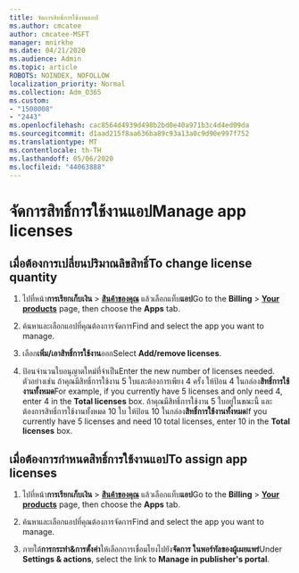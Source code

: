 ```yaml
---
title: จัดการสิทธิ์การใช้งานแอป
ms.author: cmcatee
author: cmcatee-MSFT
manager: mnirkhe
ms.date: 04/21/2020
ms.audience: Admin
ms.topic: article
ROBOTS: NOINDEX, NOFOLLOW
localization_priority: Normal
ms.collection: Adm_O365
ms.custom:
- "1500008"
- "2443"
ms.openlocfilehash: cac8564d4939d498b2bd0e40a971b3c4d4ed09da
ms.sourcegitcommit: d1aad215f8aa636ba89c93a13a0c9d90e997f752
ms.translationtype: MT
ms.contentlocale: th-TH
ms.lasthandoff: 05/06/2020
ms.locfileid: "44063888"
---
```

# <a name="manage-app-licenses"></a><span data-ttu-id="7dd95-102">จัดการสิทธิ์การใช้งานแอป</span><span class="sxs-lookup"><span data-stu-id="7dd95-102">Manage app licenses</span></span>

## <a name="to-change-license-quantity"></a><span data-ttu-id="7dd95-103">เมื่อต้องการเปลี่ยนปริมาณลิขสิทธิ์</span><span class="sxs-lookup"><span data-stu-id="7dd95-103">To change license quantity</span></span>

1. <span data-ttu-id="7dd95-104">ไปที่หน้า**การเรียกเก็บเงิน** > **[สินค้าของคุณ](https://go.microsoft.com/fwlink/p/?linkid=842054)** แล้วเลือกแท็บ**แอป**</span><span class="sxs-lookup"><span data-stu-id="7dd95-104">Go to the **Billing** > **[Your products](https://go.microsoft.com/fwlink/p/?linkid=842054)** page, then choose the **Apps** tab.</span></span>

2. <span data-ttu-id="7dd95-105">ค้นหาและเลือกแอปที่คุณต้องการจัดการ</span><span class="sxs-lookup"><span data-stu-id="7dd95-105">Find and select the app you want to manage.</span></span>  

3. <span data-ttu-id="7dd95-106">เลือก**เพิ่ม/เอาสิทธิ์การใช้งาน**ออก</span><span class="sxs-lookup"><span data-stu-id="7dd95-106">Select **Add/remove licenses**.</span></span>

4. <span data-ttu-id="7dd95-107">ป้อนจํานวนใบอนุญาตใหม่ที่จําเป็น</span><span class="sxs-lookup"><span data-stu-id="7dd95-107">Enter the new number of licenses needed.</span></span> <span data-ttu-id="7dd95-108">ตัวอย่างเช่น ถ้าคุณมีสิทธิ์การใช้งาน 5 ใบและต้องการเพียง 4 ครั้ง ให้ป้อน 4 ในกล่อง**สิทธิ์การใช้งานทั้งหมด**</span><span class="sxs-lookup"><span data-stu-id="7dd95-108">For example, if you currently have 5 licenses and only need 4, enter 4 in the **Total licenses** box.</span></span> <span data-ttu-id="7dd95-109">ถ้าคุณมีสิทธิ์การใช้งาน 5 ใบอยู่ในขณะนี้ และต้องการสิทธิ์การใช้งานทั้งหมด 10 ใบ ให้ป้อน 10 ในกล่อง**สิทธิ์การใช้งานทั้งหมด**</span><span class="sxs-lookup"><span data-stu-id="7dd95-109">If you currently have 5 licenses and need 10 total licenses, enter 10 in the **Total licenses** box.</span></span>

## <a name="to-assign-app-licenses"></a><span data-ttu-id="7dd95-110">เมื่อต้องการกําหนดสิทธิ์การใช้งานแอป</span><span class="sxs-lookup"><span data-stu-id="7dd95-110">To assign app licenses</span></span>

1. <span data-ttu-id="7dd95-111">ไปที่หน้า**การเรียกเก็บเงิน** > **[สินค้าของคุณ](https://go.microsoft.com/fwlink/p/?linkid=842054)** แล้วเลือกแท็บ**แอป**</span><span class="sxs-lookup"><span data-stu-id="7dd95-111">Go to the **Billing** > **[Your products](https://go.microsoft.com/fwlink/p/?linkid=842054)** page, then choose the **Apps** tab.</span></span>

2. <span data-ttu-id="7dd95-112">ค้นหาและเลือกแอปที่คุณต้องการจัดการ</span><span class="sxs-lookup"><span data-stu-id="7dd95-112">Find and select the app you want to manage.</span></span>  

3. <span data-ttu-id="7dd95-113">ภายใต้**การกระทํา&การตั้งค่า**ให้เลือกการเชื่อมโยงไปยัง**จัดการ ในพอร์ทัลของผู้เผยแพร่**</span><span class="sxs-lookup"><span data-stu-id="7dd95-113">Under **Settings & actions**, select the link to **Manage in publisher's portal**.</span></span>